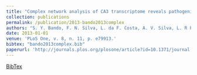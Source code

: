 ```yaml
---
title: "Complex network analysis of CA3 transcriptome reveals pathogenic and compensatory pathways in refractory temporal lobe epilepsy"
collection: publications
permalink: /publication/2013-bando2013complex
authors: "S. Y. Bando, F. N. Silva, L. da F. Costa, A. V. Silva, L. R Pimentel-Silva, L. H. M. Castro, H.-T. Wen, E. Amaro Jr, C. A. Moreira-Filho"
date: 2013-01-01
venue: 'PLoS One, v. 8, n. 11, p. e79913.'
bibtex: "bando2013complex.bib"
paperurl: 'http://journals.plos.org/plosone/article?id=10.1371/journal.pone.0079913'
---
```

[BibTex](http://filipinascimento.github.io/files/bibtex/bando2013complex.bib)
